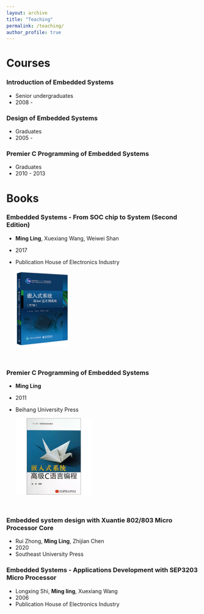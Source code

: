 ```yaml
---
layout: archive
title: "Teaching"
permalink: /teaching/
author_profile: true
---
```


# Courses
### Introduction of Embedded Systems
- Senior undergraduates
- 2008 - 

### Design of Embedded Systems
- Graduates
- 2005 - 

### Premier C Programming of Embedded Systems
- Graduates
- 2010 - 2013

# Books
### Embedded Systems - From SOC chip to System (Second Edition)
- **Ming Ling**, Xuexiang Wang, Weiwei Shan
- 2017
- Publication House of Electronics Industry
  
    <img src='../../images/my_image/soc_book.jpg' style="width:auto; max-height:200px;">
<br>

### Premier C Programming of Embedded Systems
- **Ming Ling**
- 2011
- Beihang University Press
  
    <img src='../../images/my_image/c_book.jpg' style="width:auto; max-height:200px;">
<br>

### Embedded system design with Xuantie 802/803 Micro Processor Core
- Rui Zhong, **Ming Ling**, Zhijian Chen
- 2020
- Southeast University Press

### Embedded Systems - Applications Development with SEP3203 Micro Processor
- Longxing Shi, **Ming ling**, Xuexiang Wang
- 2006
- Publication House of Electronics Industry


